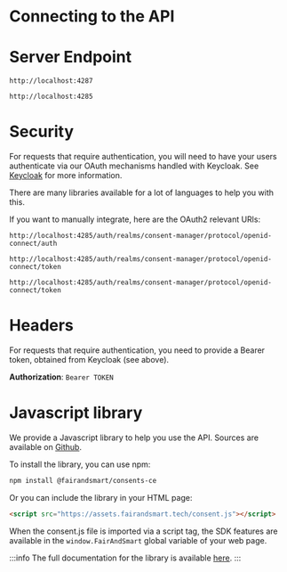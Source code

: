 # Connecting to the API

# Server Endpoint

```uri title="API Root Path"
http://localhost:4287
```

```uri title="Keycloak Auth Path"
http://localhost:4285
```

# Security

For requests that require authentication, you will need to have your users authenticate via our OAuth mechanisms handled with Keycloak.
See [Keycloak](https://www.keycloak.org/) for more information.

There are many libraries available for a lot of languages to help you with this.

If you want to manually integrate, here are the OAuth2 relevant URls:

```uri title="Authorization URL"
http://localhost:4285/auth/realms/consent-manager/protocol/openid-connect/auth
```
```uri title="Token URL"
http://localhost:4285/auth/realms/consent-manager/protocol/openid-connect/token
```
```uri title="Refresh URL"
http://localhost:4285/auth/realms/consent-manager/protocol/openid-connect/token
```

# Headers

For requests that require authentication, you need to provide a Bearer token, obtained from Keycloak (see above).

**Authorization**: `Bearer TOKEN`

# Javascript library

We provide a Javascript library to help you use the API. Sources are available on [Github](https://github.com/fairandsmart/consent-manager-lib-ce).

To install the library, you can use npm:

```bash
npm install @fairandsmart/consents-ce
```

Or you can include the library in your HTML page:

```html
<script src="https://assets.fairandsmart.tech/consent.js"></script>
```
When the consent.js file is imported via a script tag, the SDK features are available in the `window.FairAndSmart` global variable of your web page.

:::info
The full documentation for the library is available [here](techdoc/sdk#api-calls).
:::




